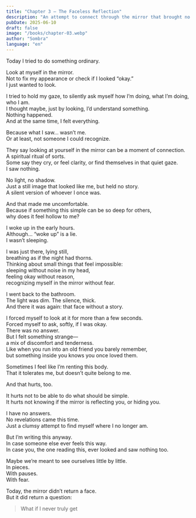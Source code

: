 ```yaml
---
title: "Chapter 3 — The Faceless Reflection"
description: "An attempt to connect through the mirror that brought no answers—only questions. Sombra narrates a silent, restless night where the simple act of looking at oneself becomes a failed search for identity. A raw chapter about the discomfort of not recognizing your own face, and the strange tenderness that arises when you realize you're lost."
pubDate: 2025-06-10
draft: false
image: "/books/chapter-03.webp"
author: "Sombra"
language: "en"
---
```


Today I tried to do something ordinary.

Look at myself in the mirror.  
Not to fix my appearance or check if I looked “okay.”  
I just wanted to look.

I tried to hold my gaze, to silently ask myself how I’m doing, what I’m doing, who I am.  
I thought maybe, just by looking, I’d understand something.  
Nothing happened.  
And at the same time, I felt everything.

Because what I saw... wasn’t me.  
Or at least, not someone I could recognize.

They say looking at yourself in the mirror can be a moment of connection.  
A spiritual ritual of sorts.  
Some say they cry, or feel clarity, or find themselves in that quiet gaze.  
I saw nothing.

No light, no shadow.  
Just a still image that looked like me, but held no story.  
A silent version of whoever I once was.

And that made me uncomfortable.  
Because if something this simple can be so deep for others,  
why does it feel hollow to me?

I woke up in the early hours.  
Although… “woke up” is a lie.  
I wasn’t sleeping.

I was just there, lying still,  
breathing as if the night had thorns.  
Thinking about small things that feel impossible:  
sleeping without noise in my head,  
feeling okay without reason,  
recognizing myself in the mirror without fear.

I went back to the bathroom.  
The light was dim. The silence, thick.  
And there it was again: that face without a story.

I forced myself to look at it for more than a few seconds.  
Forced myself to ask, softly, if I was okay.  
There was no answer.  
But I felt something strange—  
a mix of discomfort and tenderness.  
Like when you run into an old friend you barely remember,  
but something inside you knows you once loved them.

Sometimes I feel like I’m renting this body.  
That it tolerates me, but doesn’t quite belong to me.

And that hurts, too.

It hurts not to be able to do what should be simple.  
It hurts not knowing if the mirror is reflecting you, or hiding you.

I have no answers.  
No revelations came this time.  
Just a clumsy attempt to find myself where I no longer am.

But I’m writing this anyway.  
In case someone else ever feels this way.  
In case you, the one reading this, ever looked and saw nothing too.

Maybe we’re meant to see ourselves little by little.  
In pieces.  
With pauses.  
With fear.

Today, the mirror didn’t return a face.  
But it did return a question:

> What if I never truly get
